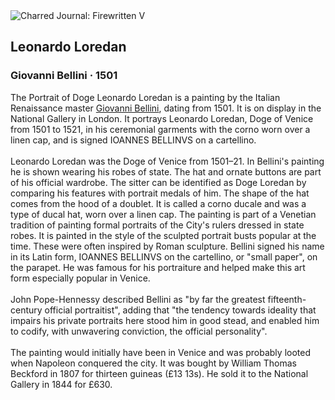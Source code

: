 <div class="artwork-of-the-day">
  <div class="container">
    <div class="img-wrapper">
      <img
        src="https://uploads3.wikiart.org/00380/images/giovanni-bellini/doge-leonardo-loredan-giovanni-bellini.jpg!Large.jpg"
        alt="Charred Journal: Firewritten V" />
    </div>
    <div class="artwork-detail">
      <div class="artwork-origin"> 
        <h2 class="artwork-name">Leonardo Loredan</h2>
        <h3 class="artist">
          Giovanni Bellini
                    ·  1501
        </h3>
      </div>
      <p class="description">
        <span class="artwork-description-text ng-binding" ng-bind-html="viewModel.ArtworkOfTheDay.Description | unsafe">The Portrait of Doge Leonardo Loredan is a painting by the Italian Renaissance master <a target="_blank" href="/en/giovanni-bellini">Giovanni Bellini</a>, dating from 1501. It is on display in the National Gallery in London. It portrays Leonardo Loredan, Doge of Venice from 1501 to 1521, in his ceremonial garments with the corno worn over a linen cap, and is signed IOANNES BELLINVS on a cartellino.
<br>
<br>Leonardo Loredan was the Doge of Venice from 1501–21. In Bellini's painting he is shown wearing his robes of state. The hat and ornate buttons are part of his official wardrobe. The sitter can be identified as Doge Loredan by comparing his features with portrait medals of him. The shape of the hat comes from the hood of a doublet. It is called a corno ducale and was a type of ducal hat, worn over a linen cap. The painting is part of a Venetian tradition of painting formal portraits of the City's rulers dressed in state robes. It is painted in the style of the sculpted portrait busts popular at the time. These were often inspired by Roman sculpture. Bellini signed his name in its Latin form, IOANNES BELLINVS on the cartellino, or "small paper", on the parapet. He was famous for his portraiture and helped make this art form especially popular in Venice.
<br>
<br>John Pope-Hennessy described Bellini as "by far the greatest fifteenth-century official portraitist", adding that "the tendency towards ideality that impairs his private portraits here stood him in good stead, and enabled him to codify, with unwavering conviction, the official personality".
<br>
<br>The painting would initially have been in Venice and was probably looted when Napoleon conquered the city. It was bought by William Thomas Beckford in 1807 for thirteen guineas (£13 13s). He sold it to the National Gallery in 1844 for £630.</span>
                        <div class="text-shadow-container" ng-show="showShadow" style=""></div>
      </p>
    </div>
  </div>

</div>
